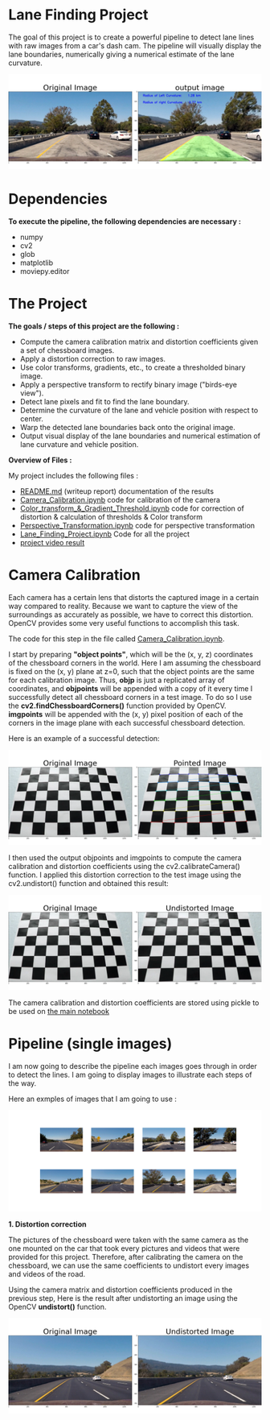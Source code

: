 # **Lane Finding Project**

The goal of this project is to create a powerful pipeline to detect lane lines with raw images from a car's dash cam. The pipeline will visually display the lane boundaries, numerically giving a numerical estimate of the lane curvature.

<img src ="output_images/output.png">

# Dependencies 

**To execute the pipeline, the following dependencies are necessary :**

- numpy
- cv2
- glob
- matplotlib
- moviepy.editor

# The Project

**The goals / steps of this project are the following :**

- Compute the camera calibration matrix and distortion coefficients given a set of chessboard images.
- Apply a distortion correction to raw images.
- Use color transforms, gradients, etc., to create a thresholded binary image.
- Apply a perspective transform to rectify binary image ("birds-eye view").
- Detect lane pixels and fit to find the lane boundary.
- Determine the curvature of the lane and vehicle position with respect to center.
- Warp the detected lane boundaries back onto the original image.
- Output visual display of the lane boundaries and numerical estimation of lane curvature and vehicle position.

**Overview of Files :**

My project includes the following files :

- <a href= "README.md">README.md</a> (writeup report) documentation of the results
- <a href= "Camera_Calibration.ipynb">Camera_Calibration.ipynb</a> code for calibration of the camera
- <a href= "Color_transform_&_Gradient_Threshold.ipynb">Color_transform_&_Gradient_Threshold.ipynb</a> code for correction of distortion & calculation of thresholds & Color transform
- <a href= "Perspective_Transformation.ipynb">Perspective_Transformation.ipynb</a> code for perspective transformation
- <a href= "Lane_Finding_Project.ipynb">Lane_Finding_Project.ipynb</a> Code for all the project  
- <a href= "project_video_final.mp4">project video result</a>


# Camera Calibration

Each camera has a certain lens that distorts the captured image in a certain way compared to reality. Because we want to capture the view of the surroundings as accurately as possible, we have to correct this distortion. OpenCV provides some very useful functions to accomplish this task.

The code for this step  in the file called <a href= "Camera_Calibration.ipynb">Camera_Calibration.ipynb</a>.

I start by preparing **"object points"**, which will be the (x, y, z) coordinates of the chessboard corners in the world. Here I am assuming the chessboard is fixed on the (x, y) plane at z=0, such that the object points are the same for each calibration image. Thus, **objp** is just a replicated array of coordinates, and **objpoints** will be appended with a copy of it every time I successfully detect all chessboard corners in a test image. To do so I use the **cv2.findChessboardCorners()** function provided by OpenCV. **imgpoints** will be appended with the (x, y) pixel position of each of the corners in the image plane with each successful chessboard detection.

Here is an example of a successful detection:

<img src ="output_images/Pointed_Image.png">

I then used the output objpoints and imgpoints to compute the camera calibration and distortion coefficients using the cv2.calibrateCamera() function. I applied this distortion correction to the test image using the cv2.undistort() function and obtained this result:

<img src ="output_images/undistorted.png">

The camera calibration and distortion coefficients are stored using pickle to be used on <a href= "Lane_Finding_Project.ipynb">the main notebook</a>

# Pipeline (single images)

I am now going to describe the pipeline each images goes through in order to detect the lines. I am going to display images to illustrate each steps of the way.

Here an exmples of images that I am going to use :

<img src ="output_images/Test_Images.png">

**1. Distortion correction**

The pictures of the chessboard were taken with the same camera as the one mounted on the car that took every pictures and videos that were provided for this project. Therefore, after calibrating the camera on the chessboard, we can use the same coefficients to undistort every images and videos of the road.



Using the camera matrix and distortion coefficients produced in the previous step, Here is the result after undistorting an image  using the OpenCV **undistort()** function.

<img src ="output_images/Undistorted_Image.png">

